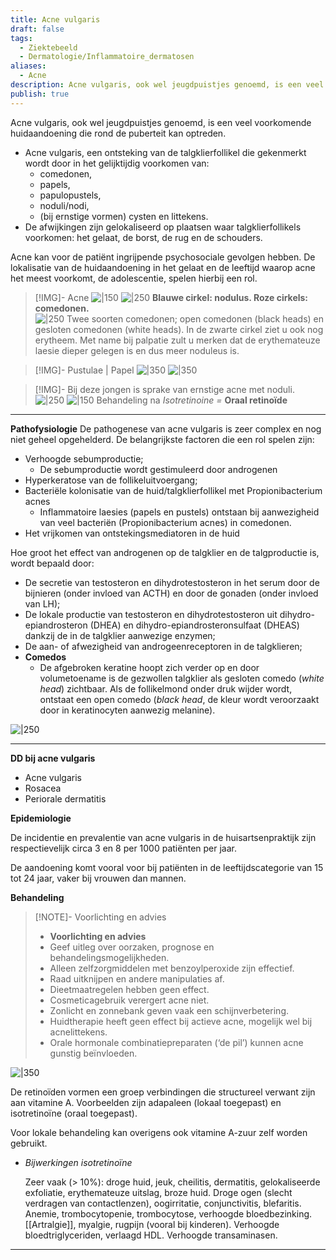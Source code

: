 ```yaml
---
title: Acne vulgaris
draft: false
tags:
  - Ziektebeeld
  - Dermatologie/Inflammatoire_dermatosen
aliases:
  - Acne
description: Acne vulgaris, ook wel jeugdpuistjes genoemd, is een veel voorkomende huidaandoening die rond de puberteit kan optreden.
publish: true
---
```





Acne vulgaris, ook wel jeugdpuistjes genoemd, is een veel voorkomende huidaandoening die rond de puberteit kan optreden.
- Acne vulgaris, een ontsteking van de talgklierfollikel die gekenmerkt wordt door in het gelijktijdig voorkomen van:
    - comedonen,
    - papels,
    - papulopustels,
    - noduli/nodi,
    - (bij ernstige vormen) cysten en littekens.
- De afwijkingen zijn gelokaliseerd op plaatsen waar talgklierfollikels voorkomen: het gelaat, de borst, de rug en de schouders.

Acne kan voor de patiënt ingrijpende psychosociale gevolgen hebben. De lokalisatie van de huidaandoening in het gelaat en de leeftijd waarop acne het meest voorkomt, de adolescentie, spelen hierbij een rol.

> [!IMG]- Acne
> ![|150](https://i.imgur.com/hra4lwQ.png)
![|250](https://i.imgur.com/uzeCnSX.png)
**Blauwe cirkel: nodulus. Roze cirkels: comedonen.**   
![|250](https://i.imgur.com/AGzNmxy.png) 
Twee soorten comedonen; open comedonen (black heads) en gesloten comedonen (white heads).
In de zwarte cirkel ziet u ook nog erytheem. 
Met name bij palpatie zult u merken dat de erythemateuze laesie dieper gelegen is en dus meer noduleus is.    

> [!IMG]- Pustulae | Papel
> ![|350](https://i.imgur.com/bE1UK5j.png)
> ![|350](https://i.imgur.com/sK2GjpH.png)

> [!IMG]- Bij deze jongen is sprake van ernstige acne met noduli.
> ![|250](https://i.imgur.com/zUcof9C.png) 
> ![|150](https://i.imgur.com/yXVMM4G.png)
> Behandeling na *Isotretinoine =* **Oraal retinoïde**    

---

**Pathofysiologie**
De pathogenese van acne vulgaris is zeer complex en nog niet geheel opgehelderd. De belangrijkste factoren die een rol spelen zijn:

- Verhoogde sebumproductie;
    - De sebumproductie wordt gestimuleerd door androgenen
- Hyperkeratose van de follikeluitvoergang;
- Bacteriële kolonisatie van de huid/talgklierfollikel met Propionibacterium acnes
    - Inflammatoire laesies (papels en pustels) ontstaan bij aanwezigheid van veel bacteriën (Propionibacterium acnes) in comedonen.
- Het vrijkomen van ontstekingsmediatoren in de huid

Hoe groot het effect van androgenen op de talgklier en de talgproductie is, wordt bepaald door:

- De secretie van testosteron en dihydrotestosteron in het serum door de bijnieren (onder invloed van ACTH) en door de gonaden (onder invloed van LH);
- De lokale productie van testosteron en dihydrotestosteron uit dihydro-epiandrosteron (DHEA) en dihydro-epiandrosteronsulfaat (DHEAS) dankzij de in de talgklier aanwezige enzymen;
- De aan- of afwezigheid van androgeenreceptoren in de talgklieren;
- **Comedos**
	- De afgebroken keratine hoopt zich verder op en door volumetoename is de gezwollen talgklier als gesloten comedo (*white head*) zichtbaar. Als de follikelmond onder druk wijder wordt, ontstaat een open comedo (*black head*, de kleur wordt veroorzaakt door in keratinocyten aanwezig melanine).


![|250](https://i.imgur.com/vGJrwo0.png)


---

**DD bij acne vulgaris**

- Acne vulgaris
- Rosacea
- Periorale dermatitis

**Epidemiologie**

De incidentie en prevalentie van acne vulgaris in de huisartsenpraktijk zijn respectievelijk circa 3 en 8 per 1000 patiënten per jaar. 

De aandoening komt vooral voor bij patiënten in de leeftijdscategorie van 15 tot 24 jaar, vaker bij vrouwen dan mannen. 

**Behandeling**

> [!NOTE]- Voorlichting en advies
> - **Voorlichting en advies**
> - Geef uitleg over oorzaken, prognose en behandelingsmogelijkheden.
> - Alleen zelfzorgmiddelen met benzoylperoxide zijn effectief.
> - Raad uitknijpen en andere manipulaties af.
> - Dieetmaatregelen hebben geen effect.
> - Cosmeticagebruik verergert acne niet.
> - Zonlicht en zonnebank geven vaak een schijnverbetering.
> - Huidtherapie heeft geen effect bij actieve acne, mogelijk wel bij acnelittekens.
> - Orale hormonale combinatiepreparaten (‘de pil’) kunnen acne gunstig beïnvloeden.



![|350](https://i.imgur.com/EKiaOI7.png)


De retinoïden vormen een groep verbindingen die structureel verwant zijn aan vitamine A. Voorbeelden zijn adapaleen (lokaal toegepast) en isotretinoïne (oraal toegepast). 

Voor lokale behandeling kan overigens ook vitamine A-zuur zelf worden gebruikt.

- *Bijwerkingen isotretinoïne*
    
    Zeer vaak (> 10%): droge huid, jeuk, cheilitis, dermatitis, gelokaliseerde exfoliatie, erythemateuze uitslag, broze huid. Droge ogen (slecht verdragen van contactlenzen), oogirritatie, conjunctivitis, blefaritis. Anemie, trombocytopenie, trombocytose, verhoogde bloedbezinking. [[Artralgie]], myalgie, rugpijn (vooral bij kinderen). Verhoogde bloedtriglyceriden, verlaagd HDL. Verhoogde transaminasen.
    

---